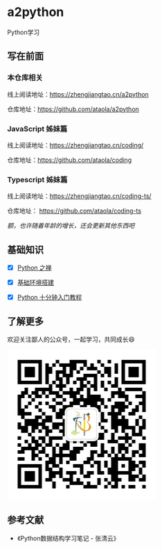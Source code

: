 # a2python

Python学习

## 写在前面

### 本仓库相关

线上阅读地址：https://zhengjiangtao.cn/a2python

仓库地址：https://github.com/ataola/a2python

### JavaScript 姊妹篇

线上阅读地址：https://zhengjiangtao.cn/coding/

仓库地址：https://github.com/ataola/coding

### Typescript 姊妹篇

线上阅读地址：https://zhengjiangtao.cn/coding-ts/

仓库地址： https://github.com/ataola/coding-ts

_额，也许随着年龄的增长，还会更新其他东西吧_

## 基础知识

- [x] [Python 之禅](base/the-zen-of-python.md)

- [x] [基础环境搭建](base/env.md)

- [x] [Python 十分钟入门教程](base/ten-minutes-python-introductory-tutorial.md)

## 了解更多

欢迎关注鄙人的公众号，一起学习，共同成长:smile:

![wechat qrcode](base/img/wechat-cnroadbridge.jpg)


## 参考文献

* 《Python数据结构学习笔记 - 张清云》
